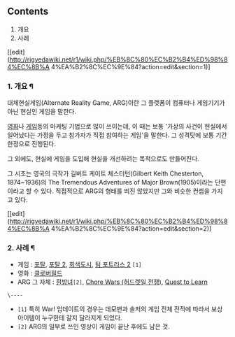 ## Contents

    

1. 개요 
2. 사례 

[[edit](http://rigvedawiki.net/r1/wiki.php/%EB%8C%80%EC%B2%B4%ED%98%84%EC%8B%A
4%EA%B2%8C%EC%9E%84?action=edit&section=1)]

### 1. 개요 ¶

대체현실게임(Alternate Reality Game, ARG)이란 그 플랫폼이 컴퓨터나 게임기기가 아닌 현실인 게임을 말한다.

  

[영화](%EC%98%81%ED%99%94.md)나 [게임](%EA%B2%8C%EC%9E%84.md)등의 마케팅 기법으로 많이
쓰이는데, 이 때는 보통 '가상의 사건이 현실에서 일어났다는 가정을 두고 참가자가 직접 참여하는 게임'을 말한다. 그 성격탓에 보통 기간
한정으로 진행된다.

  

그 외에도, 현실에 게임을 도입해 현실을 개선하려는 목적으로도 만들어진다.

  

그 시초는 영국의 극작가 길버트 케이트 체스터턴(Gilbert Keith Chesterton, 1874~1936)의 The
Tremendous Adventures of Major Brown(1905)이라는 단편이라고 할 수 있다. 직접적으로 ARG의 형태를 띄진
않았지만 그와 비슷한 컨셉을 가지고 있다.

  

[[edit](http://rigvedawiki.net/r1/wiki.php/%EB%8C%80%EC%B2%B4%ED%98%84%EC%8B%A
4%EA%B2%8C%EC%9E%84?action=edit&section=2)]

### 2. 사례 ¶

  * 게임 : [포탈](%ED%8F%AC%ED%83%88%28%EA%B2%8C%EC%9E%84%29.md), [포탈 2](%ED%8F%AC%ED%83%88%202.md), [회색도시](%ED%9A%8C%EC%83%89%EB%8F%84%EC%8B%9C.md), [팀 포트리스 2](%ED%8C%80%20%ED%8F%AC%ED%8A%B8%EB%A6%AC%EC%8A%A4%202.md) `[1]`
  * 영화 : [클로버필드](%ED%81%B4%EB%A1%9C%EB%B2%84%ED%95%84%EB%93%9C.md)
  * ARG 그 자체 : [흰방녀](%ED%9D%B0%EB%B0%A9%EB%85%80.md)`[2]`, [Chore Wars (허드렛일 전쟁)](http://www.chorewars.com/), [Quest to Learn](http://en.wikipedia.org/wiki/Institute_of_Play#Quest_to_Learn)

`\----`

  * `[1]` 특히 War! 업데이트의 경우는 데모맨과 솔저의 게임 전체 전적에 따라서 보상 아이템이 누구한테 갈지 달라지게 되었다.
  * `[2]` ARG의 일부로 쓰인 영상이 게임이 끝난 후에도 남은 것.

